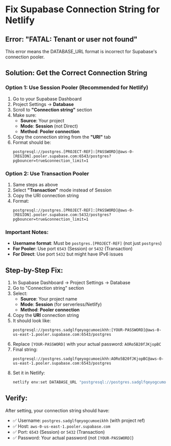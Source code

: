 # Fix Supabase Connection String for Netlify

## Error: "FATAL: Tenant or user not found"

This error means the DATABASE_URL format is incorrect for Supabase's connection pooler.

## Solution: Get the Correct Connection String

### Option 1: Use Session Pooler (Recommended for Netlify)

1. Go to your Supabase Dashboard
2. Project Settings → **Database**
3. Scroll to **"Connection string"** section
4. Make sure:
   - **Source**: Your project
   - **Mode**: **Session** (not Direct)
   - **Method**: **Pooler connection**
5. Copy the connection string from the **"URI"** tab
6. Format should be:
   ```
   postgresql://postgres.[PROJECT-REF]:[PASSWORD]@aws-0-[REGION].pooler.supabase.com:6543/postgres?pgbouncer=true&connection_limit=1
   ```

### Option 2: Use Transaction Pooler

1. Same steps as above
2. Select **"Transaction"** mode instead of Session
3. Copy the URI connection string
4. Format:
   ```
   postgresql://postgres.[PROJECT-REF]:[PASSWORD]@aws-0-[REGION].pooler.supabase.com:5432/postgres?pgbouncer=true&connection_limit=1
   ```

### Important Notes:

- **Username format**: Must be `postgres.[PROJECT-REF]` (not just `postgres`)
- **For Pooler**: Use port `6543` (Session) or `5432` (Transaction)
- **For Direct**: Use port `5432` but might have IPv6 issues

## Step-by-Step Fix:

1. In Supabase Dashboard → Project Settings → Database
2. Go to "Connection string" section
3. Select:
   - **Source**: Your project name
   - **Mode**: **Session** (for serverless/Netlify)
   - **Method**: **Pooler connection**
4. Copy the **URI** connection string
5. It should look like:
   ```
   postgresql://postgres.sadglfqeyogcumoeikhh:[YOUR-PASSWORD]@aws-0-us-east-1.pooler.supabase.com:6543/postgres
   ```
6. Replace `[YOUR-PASSWORD]` with your actual password: `AORo5B20fJKjopBC`
7. Final string:
   ```
   postgresql://postgres.sadglfqeyogcumoeikhh:AORo5B20fJKjopBC@aws-0-us-east-1.pooler.supabase.com:6543/postgres
   ```
8. Set it in Netlify:
   ```powershell
   netlify env:set DATABASE_URL "postgresql://postgres.sadglfqeyogcumoeikhh:AORo5B20fJKjopBC@aws-0-us-east-1.pooler.supabase.com:6543/postgres"
   ```

## Verify:

After setting, your connection string should have:
- ✅ Username: `postgres.sadglfqeyogcumoeikhh` (with project ref)
- ✅ Host: `aws-0-us-east-1.pooler.supabase.com`
- ✅ Port: `6543` (Session) or `5432` (Transaction)
- ✅ Password: Your actual password (not `[YOUR-PASSWORD]`)

